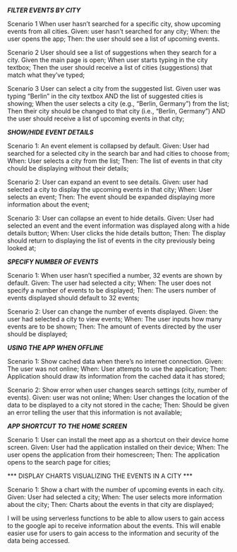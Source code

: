 ***FILTER EVENTS BY CITY***

Scenario 1 
When user hasn’t searched for a specific city, show upcoming events from all cities.
Given: user hasn’t searched for any city;
When: the user opens the app;
Then: the user should see a list of upcoming events.

Scenario 2
User should see a list of suggestions when they search for a city.
Given the main page is open;
When user starts typing in the city textbox;
Then the user should receive a list of cities (suggestions) that match what they’ve typed;

Scenario 3
User can select a city from the suggested list.
Given user was typing “Berlin” in the city textbox AND the list of suggested cities is showing;
When the user selects a city (e.g., “Berlin, Germany”) from the list;
Then their city should be changed to that city (i.e., “Berlin, Germany”) AND the user should receive a list of upcoming events in that city;

***SHOW/HIDE EVENT DETAILS***

Scenario 1: An event element is collapsed by default.
Given: User had searched for a selected city in the search bar and had cities to choose from;
When: User selects a city from the list;
Then: The list of events in that city chould be displaying without their details;

Scenario 2: User can expand an event to see details.
Given: user had selected a city to display the upcoming events in that city;
When: User selects an event;
Then: The event should be expanded displaying more information about the event;

Scenario 3: User can collapse an event to hide details.
Given: User had selected an event and the event information was displayed along with a hide details button;
When: User clicks the hide details button;
Then: The display should return to displaying the list of events in the city previously being looked at;

***SPECIFY NUMBER OF EVENTS***

Scenario 1: When user hasn’t specified a number, 32 events are shown by default.
Given: The user had selected a city;
When: The user does not specify a number of events to be displayed;
Then: The users number of events displayed should default to 32 events;

Scenario 2: User can change the number of events displayed.
Given: the user had selected a city to view events;
When: The user inputs how many events are to be shown;
Then: The amount of events directed by the user should be displayed;

***USING THE APP WHEN OFFLINE***

Scenario 1: Show cached data when there’s no internet connection.
Given: The user was not online;
When: User attempts to use the application;
Then: Application should draw its information from the cached data it has stored;

Scenario 2: Show error when user changes search settings (city, number of events).
Given: user was not online;
When: User changes the location of the data to be displayed to a city not stored in the cache;
Then: Should be given an error telling the user that this information is not available;

***APP SHORTCUT TO THE HOME SCREEN***

Scenario 1: User can install the meet app as a shortcut on their device home screen.
Given: User had the application installed on their device;
When: The user opens the application from their homescreen;
Then: The application opens to the search page for cities;

*** DISPLAY CHARTS VISUALIZING THE EVENTS IN A CITY ***

Scenario 1: Show a chart with the number of upcoming events in each city.
Given: User had selected a city;
When: The user selects more information about the city;
Then: Charts about the events in that city are displayed;

I will be using serverless functions to be able to allow users to gain access to the google api to receive information about the events.
This will enable easier use for users to gain access to the information and security of the data being accessed. 